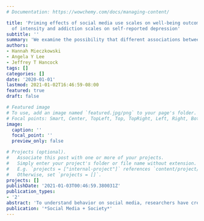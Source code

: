 ```yaml
---
# Documentation: https://wowchemy.com/docs/managing-content/

title: 'Priming effects of social media use scales on well-being outcomes: The influence
  of intensity and addiction scales on self-reported depression'
subtitle: ''
summary: 'We examine the possibility that different associations between social media and depression may be caused by the survey design itself, not by underlying differences in depression.'
authors:
- Hannah Mieczkowski
- Angela Y Lee
- Jeffrey T Hancock
tags: []
categories: []
date: '2020-01-01'
lastmod: 2021-01-02T16:46:59-08:00
featured: true
draft: false

# Featured image
# To use, add an image named `featured.jpg/png` to your page's folder.
# Focal points: Smart, Center, TopLeft, Top, TopRight, Left, Right, BottomLeft, Bottom, BottomRight.
image:
  caption: ''
  focal_point: ''
  preview_only: false

# Projects (optional).
#   Associate this post with one or more of your projects.
#   Simply enter your project's folder or file name without extension.
#   E.g. `projects = ["internal-project"]` references `content/project/deep-learning/index.md`.
#   Otherwise, set `projects = []`.
projects: []
publishDate: '2021-01-03T00:46:59.380031Z'
publication_types:
- '2'
abstract: 'To understand behavior on social media, researchers have created and validated dozens of scales. Many can be sorted into two main categories: those that focus on the intensity of social media use and those that focus on addictive aspects. These scales tend to result in different conclusions regarding people’s well-being: studies asking about addiction find that social media use is often associated with higher reported depression scores, whereas studies focusing on intensity typically find an association with improved well-being. While these different outcomes may be explained by real underlying differences in well-being, the difference may also be due to the priming effects that addiction and intensity scales have on subsequent well-being measures. In this article, we report on two studies that examine priming effects on reported depression for these two types of social media use scales. We examine the possibility that different associations between social media and depression may be caused by the survey design itself, not by underlying differences in depression. In light of our findings, we propose that researchers investigating the relationship between social media and well-being adopt the methodology of asking questions about well-being before questions about social media use to mitigate effects of priming.'
publication: '*Social Media + Society*'
---
```

